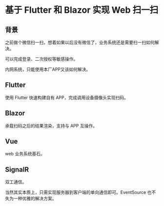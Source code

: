 ---
---

# 基于 Flutter 和 Blazor 实现 Web 扫一扫 #

## 背景 ##

之前做个微信扫一扫，想着如果以后没有微信了，业务系统还是需要扫一扫如何解决。

可以完成登录、二次授权等敏感操作。

内网系统，只能使用本厂APP又该如何解决。

## Flutter ##

使用 Flutter 快速构建自有 APP，完成调用设备摄像头实现扫码。

## Blazor ##

承载扫码之后的结果渲染，支持与 APP 互操作。

## Vue ##

web 业务系统基石。

## SignalR ##

双工通信。

当然其实本质上，只需实现服务器到客户端的单向通信即可。EventSource 也不失为一种优雅的解决方案。